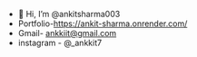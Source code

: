 - 👋 Hi, I’m @ankitsharma003
- Portfolio-https://ankit-sharma.onrender.com/
- Gmail- ankkiit@gmail.com
- instagram - @_ankkit7
<!---
ankitsharma003/ankitsharma003 is a ✨ special ✨ repository because its `README.md` (this file) appears on your GitHub profile.
You can click the Preview link to take a look at your changes.
--->
